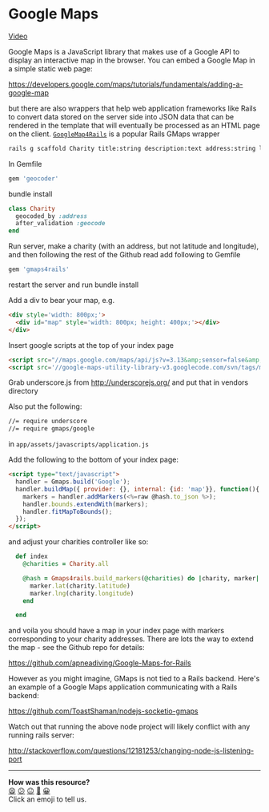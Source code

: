 Google Maps
================

[Video](https://www.youtube.com/watch?v=rAH78ga58_c)

Google Maps is a JavaScript library that makes use of a Google API to display an interactive map in the browser.  You can embed a Google Map in a simple static web page:

https://developers.google.com/maps/tutorials/fundamentals/adding-a-google-map

but there are also wrappers that help web application frameworks like Rails to convert data stored on the server side into JSON data that can be rendered in the template that will eventually be processed as an HTML page on the client.  [`GoogleMap4Rails`](https://github.com/apneadiving/Google-Maps-for-Rails) is a popular Rails GMaps wrapper

```sh
rails g scaffold Charity title:string description:text address:string latitude:float longitude:float
```

In Gemfile

```ruby
gem 'geocoder'
```

bundle install

```ruby
class Charity
  geocoded_by :address
  after_validation :geocode
end
```

Run server, make a charity (with an address, but not latitude and longitude), and then following the rest of the Github read add following to Gemfile

```ruby
gem 'gmaps4rails'
```

restart the server and run bundle install

Add a div to bear your map, e.g.

```html
<div style='width: 800px;'>
  <div id="map" style='width: 800px; height: 400px;'></div>
</div>
```
Insert google scripts at the top of your index page

```html
<script src="//maps.google.com/maps/api/js?v=3.13&amp;sensor=false&amp;libraries=geometry" type="text/javascript"></script>
<script src='//google-maps-utility-library-v3.googlecode.com/svn/tags/markerclustererplus/2.0.14/src/markerclusterer_packed.js' type='text/javascript'></script>
```

Grab underscore.js from http://underscorejs.org/ and put that in vendors directory

Also put the following:

```sh
//= require underscore
//= require gmaps/google
```

in `app/assets/javascripts/application.js`

Add the following to the bottom of your index page:

```html
<script type="text/javascript">
  handler = Gmaps.build('Google');
  handler.buildMap({ provider: {}, internal: {id: 'map'}}, function(){
    markers = handler.addMarkers(<%=raw @hash.to_json %>);
    handler.bounds.extendWith(markers);
    handler.fitMapToBounds();
  });
</script>
```

and adjust your charities controller like so:

```rb
  def index
    @charities = Charity.all

    @hash = Gmaps4rails.build_markers(@charities) do |charity, marker|
      marker.lat(charity.latitude)
      marker.lng(charity.longitude)
    end

  end
```

and voila you should have a map in your index page with markers corresponding to your charity addresses.  There are lots the way to extend the map - see the Github repo for details:

https://github.com/apneadiving/Google-Maps-for-Rails

However as you might imagine, GMaps is not tied to a Rails backend.  Here's an example of a Google Maps application communicating with a Rails backend:

https://github.com/ToastShaman/nodejs-socketio-gmaps

Watch out that running the above node project will likely conflict with any running rails server:

http://stackoverflow.com/questions/12181253/changing-node-js-listening-port

<!-- BEGIN GENERATED SECTION DO NOT EDIT -->

---

**How was this resource?**  
[😫](https://airtable.com/shrUJ3t7KLMqVRFKR?prefill_Repository=makersacademy/course&prefill_File=pills/gmaps.md&prefill_Sentiment=😫) [😕](https://airtable.com/shrUJ3t7KLMqVRFKR?prefill_Repository=makersacademy/course&prefill_File=pills/gmaps.md&prefill_Sentiment=😕) [😐](https://airtable.com/shrUJ3t7KLMqVRFKR?prefill_Repository=makersacademy/course&prefill_File=pills/gmaps.md&prefill_Sentiment=😐) [🙂](https://airtable.com/shrUJ3t7KLMqVRFKR?prefill_Repository=makersacademy/course&prefill_File=pills/gmaps.md&prefill_Sentiment=🙂) [😀](https://airtable.com/shrUJ3t7KLMqVRFKR?prefill_Repository=makersacademy/course&prefill_File=pills/gmaps.md&prefill_Sentiment=😀)  
Click an emoji to tell us.

<!-- END GENERATED SECTION DO NOT EDIT -->
